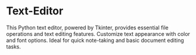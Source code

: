 # Text-Editor
This Python text editor, powered by Tkinter, provides essential file operations and text editing features. Customize text appearance with color and font options. Ideal for quick note-taking and basic document editing tasks.
